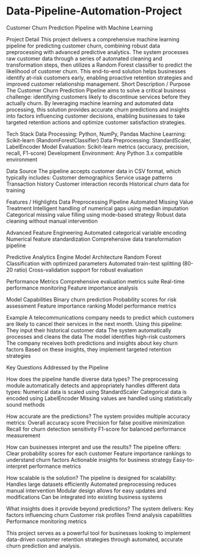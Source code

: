 # Data-Pipeline-Automation-Project

Customer Churn Prediction Pipeline with Machine Learning

Project Detail
This project delivers a comprehensive machine learning pipeline for predicting customer churn, combining robust data preprocessing with advanced predictive analytics. The system processes raw customer data through a series of automated cleaning and transformation steps, then utilizes a Random Forest classifier to predict the likelihood of customer churn. This end-to-end solution helps businesses identify at-risk customers early, enabling proactive retention strategies and improved customer relationship management.
Short Description / Purpose
The Customer Churn Prediction Pipeline aims to solve a critical business challenge: identifying customers likely to discontinue services before they actually churn. By leveraging machine learning and automated data processing, this solution provides accurate churn predictions and insights into factors influencing customer decisions, enabling businesses to take targeted retention actions and optimize customer satisfaction strategies.

Tech Stack
Data Processing: Python, NumPy, Pandas
Machine Learning: Scikit-learn (RandomForestClassifier)
Data Preprocessing: StandardScaler, LabelEncoder
Model Evaluation: Scikit-learn metrics (accuracy, precision, recall, F1-score)
Development Environment: Any Python 3.x compatible environment

Data Source
The pipeline accepts customer data in CSV format, which typically includes:
Customer demographics
Service usage patterns
Transaction history
Customer interaction records
Historical churn data for training

Features / Highlights
Data Preprocessing Pipeline
Automated Missing Value Treatment
Intelligent handling of numerical gaps using median imputation
Categorical missing value filling using mode-based strategy
Robust data cleaning without manual intervention

Advanced Feature Engineering
Automated categorical variable encoding
Numerical feature standardization
Comprehensive data transformation pipeline

Predictive Analytics Engine
Model Architecture
Random Forest Classification with optimized parameters
Automated train-test splitting (80-20 ratio)
Cross-validation support for robust evaluation

Performance Metrics
Comprehensive evaluation metrics suite
Real-time performance monitoring
Feature importance analysis

Model Capabilities
Binary churn prediction
Probability scores for risk assessment
Feature importance ranking
Model performance metrics

Example
A telecommunications company needs to predict which customers are likely to cancel their services in the next month. Using this pipeline:
They input their historical customer data
The system automatically processes and cleans the data
The model identifies high-risk customers
The company receives both predictions and insights about key churn factors
Based on these insights, they implement targeted retention strategies

Key Questions Addressed by the Pipeline

How does the pipeline handle diverse data types?
The preprocessing module automatically detects and appropriately handles different data types:
Numerical data is scaled using StandardScaler
Categorical data is encoded using LabelEncoder
Missing values are handled using statistically sound methods

How accurate are the predictions?
The system provides multiple accuracy metrics:
Overall accuracy score
Precision for false positive minimization
Recall for churn detection sensitivity
F1-score for balanced performance measurement

How can businesses interpret and use the results?
The pipeline offers:
Clear probability scores for each customer
Feature importance rankings to understand churn factors
Actionable insights for business strategy
Easy-to-interpret performance metrics

How scalable is the solution?
The pipeline is designed for scalability:
Handles large datasets efficiently
Automated preprocessing reduces manual intervention
Modular design allows for easy updates and modifications
Can be integrated into existing business systems

What insights does it provide beyond predictions?
The system delivers:
Key factors influencing churn
Customer risk profiles
Trend analysis capabilities
Performance monitoring metrics

This project serves as a powerful tool for businesses looking to implement data-driven customer retention strategies through automated, accurate churn prediction and analysis.
